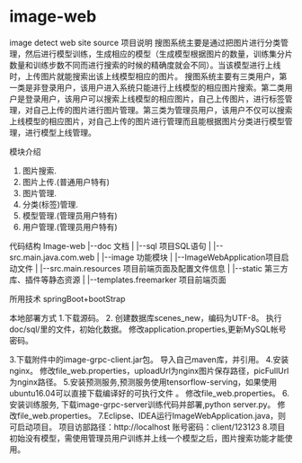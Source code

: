 # image-web
image detect web site source
项目说明
搜图系统主要是通过把图片进行分类管理，然后进行模型训练，生成相应的模型（生成模型根据图片的数量，训练集分片数量和训练步数不同而进行搜索的时候的精确度就会不同）。当该模型进行上线时，上传图片就能搜索出该上线模型相应的图片。
搜图系统主要有三类用户，第一类是非登录用户，该用户进入系统只能进行上线模型的相应图片搜索。第二类用户是登录用户，该用户可以搜索上线模型的相应图片，自己上传图片，进行标签管理，对自己上传的图片进行图片管理。第三类为管理员用户，该用户不仅可以搜索上线模型的相应图片，对自己上传的图片进行管理而且能根据图片分类进行模型管理，进行模型上线管理。

模块介绍
1.	图片搜索.
2.	图片上传.(普通用户特有)
3.	图片管理.
4.	分类(标签)管理.
5.	模型管理.(管理员用户特有)
6.	用户管理.(管理员用户特有)

代码结构
Image-web
|--doc 文档
|   |--sql 项目SQL语句
|
|--src.main.java.com.web
|   |--image 功能模块
|   |--ImageWebApplication项目启动文件
|
|--src.main.resources 项目前端页面及配置文件信息
|   |--static 第三方库、插件等静态资源
|   |--templates.freemarker 项目前端页面

所用技术
springBoot+bootStrap

本地部署方式
1.下载源码。
2. 创建数据库scenes_new，编码为UTF-8。
执行doc/sql/里的文件，初始化数据。
修改application.properties,更新MySQL帐号密码。

3.下载附件中的image-grpc-client.jar包。
  导入自己maven库，并引用。
4.安装nginx。
  修改file_web.properties，uploadUrl为nginx图片保存路径，picFullUrl为nginx路径。
5.安装预测服务,预测服务使用tensorflow-serving，如果使用ubuntu16.04可以直接下载编译好的可执行文件     。
   修改file_web.properties。
6.安装训练服务, 下载image-grpc-server训练代码并部署,python server.py。
   修改file_web.properties。
7.Eclipse、IDEA运行ImageWebApplication.java，则可启动项目。
项目访部路径：http://localhost
账号密码：client/123123
8.项目初始没有模型，需使用管理员用户训练并上线一个模型之后，图片搜索功能才能使用。
